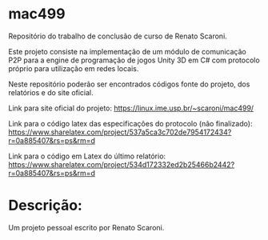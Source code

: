 mac499
======
Repositório do trabalho de conclusão de curso de Renato Scaroni.

Este projeto consiste na implementação de um módulo de comunicação P2P 
para a engine de programação de jogos Unity 3D em C# com protocolo
próprio para utilização em redes locais.

Neste repositório poderão ser encontrados códigos fonte do projeto,
dos relatórios e do site oficial.

Link para site oficial do projeto:
https://linux.ime.usp.br/~scaroni/mac499/

Link para o código latex das especificações do protocolo (não finalizado):
https://www.sharelatex.com/project/537a5ca3c702de7954172434?r=0a885407&rs=ps&rm=d

Link para o código em Latex do último relatório:
https://www.sharelatex.com/project/534d172332ed2b25466b2442?r=0a885407&rs=ps&rm=d

# Descrição:
Um projeto pessoal escrito por Renato Scaroni.
